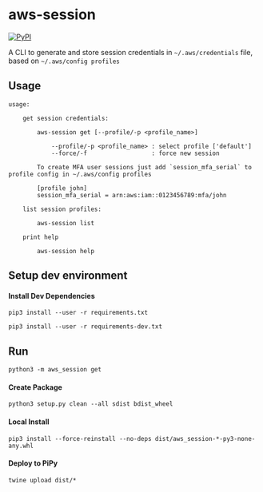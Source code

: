 # aws-session

[![PyPI](https://img.shields.io/pypi/v/aws-session)](https://pypi.org/project/aws-session/)

A CLI to generate and store session credentials in `~/.aws/credentials` file, based on `~/.aws/config profiles`

## Usage
```
usage: 

    get session credentials:

        aws-session get [--profile/-p <profile_name>]
        
            --profile/-p <profile_name> : select profile ['default']
            --force/-f                  : force new session
            
        To create MFA user sessions just add `session_mfa_serial` to profile config in ~/.aws/config profiles
        
        [profile john]
        session_mfa_serial = arn:aws:iam::0123456789:mfa/john
        
    list session profiles:

        aws-session list

    print help

        aws-session help
```

## Setup dev environment

#### Install Dev Dependencies
`pip3 install --user -r requirements.txt`

`pip3 install --user -r requirements-dev.txt`

## Run
`python3 -m aws_session get`

#### Create Package
`python3 setup.py clean --all sdist bdist_wheel` 

#### Local Install
`pip3 install --force-reinstall --no-deps dist/aws_session-*-py3-none-any.whl`

#### Deploy to PiPy
`twine upload dist/*`
